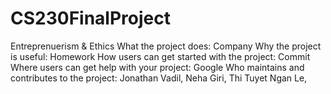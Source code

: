 # CS230FinalProject
Entreprenuerism &amp; Ethics
What the project does: Company
Why the project is useful: Homework
How users can get started with the project: Commit
Where users can get help with your project: Google
Who maintains and contributes to the project: Jonathan Vadil, Neha Giri, Thi Tuyet Ngan Le,
